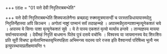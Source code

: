 +++
title = "01 यत्ते देवी निरृतिराबबन्धेति"

+++
यत्ते देवी निरृतिराबबन्धेति शिक्यजालेनैनाः म्रच्छाद्य रुक्मसूत्रमासन्दीं च परस्तान्निधायापास्मदेतु निरृतिर्नेहास्या अपि किञ्चन । अगोतां नाष्ट्रां पाप्मानं सर्वं तदपहन्महे । अपास्मन्नैरृतान्पाशान्मृत्यूनेकशतं चये । अपास्य ये सिनाः पाशा मृत्यूनेकशतं सुवे । ये ते पास्य एकशतं मृत्यो मर्त्याय हन्तवे । तान्यज्ञस्य मायया सर्वानवयजामहे । देवीमहं निरृतिं बाधमानः पितेव पुत्रं दसये वचोभिः । विश्वस्य या जायमानस्य वेद शिरःशिरः प्रति सूरी विचष्ट इत्येताभिश्चतसृभिरुपहिता अभिमन्त्र्य यदस्य पारे रजस इति वैश्वानर्या परिषिच्य भूत्यै नम इत्युपस्थायाप्रतीक्षमायन्ति १